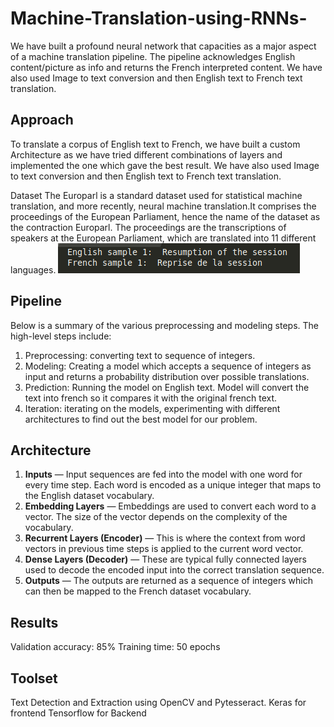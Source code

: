 # Machine-Translation-using-RNNs-
We have built a profound neural network that capacities as a major aspect of a machine translation pipeline. The pipeline acknowledges English content/picture as info and returns the French interpreted content. We have also used Image to text conversion and then English text to French text translation.

## Approach
To translate a corpus of English text to French, we have built a custom Architecture as we have tried different combinations of layers and implemented the one which gave the best result. We have also used Image to text conversion and then English text to French text translation.

Dataset 
The Europarl is a standard dataset used for statistical machine translation, and more recently, neural machine translation.It comprises the proceedings of the European Parliament, hence the name of the dataset as the contraction Europarl. The proceedings are the transcriptions of speakers at the European Parliament, which are translated into 11 different languages.
![GitHub Logo](/images/dataset_wmt.png)

## Pipeline 
Below is a summary of the various preprocessing and modeling steps. The high-level steps include:
1. Preprocessing: converting text to sequence of integers.
1. Modeling: Creating a model which accepts a sequence of integers as input and returns a probability distribution over possible translations. 
1. Prediction: Running the model on English text. Model will convert the text into french so it compares it with the original french text.
1. Iteration: iterating on the models, experimenting with different architectures to find out the best model for our problem.

## Architecture
1. **Inputs** — Input sequences are fed into the model with one word for every time step. Each word is encoded as a unique integer that maps to the English dataset vocabulary.
1. **Embedding Layers** — Embeddings are used to convert each word to a vector. The size of the vector depends on the complexity of the vocabulary.
1. **Recurrent Layers (Encoder)** — This is where the context from word vectors in previous time steps is applied to the current word vector.
1. **Dense Layers (Decoder)** — These are typical fully connected layers used to decode the encoded input into the correct translation sequence.
1. **Outputs** — The outputs are returned as a sequence of integers  which can then be mapped to the French dataset vocabulary.

## Results
Validation accuracy: 85%
Training time: 50 epochs

## Toolset
Text Detection and Extraction using OpenCV and Pytesseract.
Keras for frontend
Tensorflow for Backend
